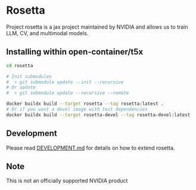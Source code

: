 # Rosetta
Project rosetta is a jax project maintained by NVIDIA and allows us to train
LLM, CV, and multimodal models.

## Installing within open-container/t5x
```bash
cd rosetta

# Init submodules
#  > git submodule update --init --recursive
# Or update
#  > git submodule update --recursive --remote

docker buildx build --target rosetta --tag rosetta:latest .
# Or if you want a devel image with test dependencies
docker buildx build --target rosetta-devel --tag rosetta-devel:latest .
```

## Development
Please read [DEVELOPMENT.md](docs/DEVELOPMENT.md) for details on how to extend rosetta.

## Note
This is not an officially supported NVIDIA product
